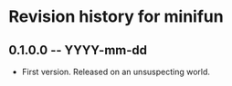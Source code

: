 # Revision history for minifun

## 0.1.0.0 -- YYYY-mm-dd

* First version. Released on an unsuspecting world.
